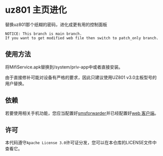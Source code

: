 # uz801 主页进化
替换uz801那个纸糊的密码，进化成更有用的控制面板
```
NOTICE: This branch is main branch.
If you want to get modified web file then switch to patch_only branch.

```

## 使用方法
将MifiService.apk替换到/system/priv-app中或者直接安装。

由于直接修补可能对设备有严格的要求，因此只建议使用UZ801 v3.0主板型号的用户替换。

## 依赖
若要使用相关手机功能，您应当配置好[smsforwarder](https://gitee.com/pp/SmsForwarder)并已经配置好[web  客户端](https://gitee.com/pp/SmsForwarder/wikis/pages?sort_id=5944895&doc_id=1821427#来自机油开发的-web客户端)。

## 许可
本代码遵守`Apache License 3.0`许可证分发，您可以在本仓库的LICENSE文件中查看它。